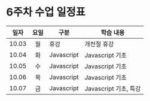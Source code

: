 #  6주차 수업 일정표 

|일자|요일|구분|학습 내용
|---|:--:|----|-----|
|10.03|월|휴강|개천절 휴강
|10.04|화|Javascript|Javascript 기초 
|10.05|수|Javascript|Javascript 기초 
|10.06|목|Javascript|Javascript 기초 
|10.07|금|Javascript|Javascript 기초, 특강
